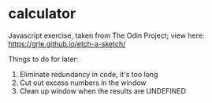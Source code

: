 # calculator

Javascript exercise, taken from The Odin Project; view here: https://grle.github.io/etch-a-sketch/

Things to do for later:
1. Eliminate redundancy in code, it's too long
2. Cut out excess numbers in the window
3. Clean up window when the results are UNDEFINED

